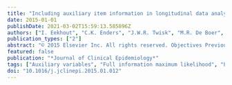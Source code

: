 ```yaml
---
title: "Including auxiliary item information in longitudinal data analyses improved handling missing questionnaire outcome data"
date: 2015-01-01
publishDate: 2021-03-02T15:59:13.585896Z
authors: ["I. Eekhout", "C.K. Enders", "J.W.R. Twisk", "M.R. De Boer", "H.C.W. De Vet", "M.W. Heymans"]
publication_types: ["2"]
abstract: "© 2015 Elsevier Inc. All rights reserved. Objectives Previous studies show that missing values in multi-item questionnaires can best be handled at item score level. The aim of this study was to demonstrate two novel methods for dealing with incomplete item scores in outcome variables in longitudinal studies. The performance of these methods was previously examined in a simulation study. The two methods incorporate item information at the background when simultaneously the study outcomes are estimated. Study Design and Setting The investigated methods include the item scores or a summary of a parcel of available item scores as auxiliary variables while using the total score of the multi-item questionnaire as the main focus of the analysis in a latent growth model. That way the items help estimating the incomplete information of the total scores. The methods are demonstrated in two empirical data sets. Results Including the item information results in more precise outcomes in terms of regression coefficient estimates and standard errors, compared with not including item information in the analysis. Conclusion The inclusion of a parcel summary is an efficient method that does not overcomplicate longitudinal growth estimates. Therefore, it is recommended in situations where multi-item questionnaires are used as outcome measure in longitudinal clinical studies with incomplete scores because of missing item scores."
featured: false
publication: "*Journal of Clinical Epidemiology*"
tags: ["Auxiliary variables", "Full information maximum likelihood", "Latent growth modeling", "Longitudinal data", "Methods", "Missing data", "Multi-item questionnaire", "Structural equation modeling"]
doi: "10.1016/j.jclinepi.2015.01.012"
---
```


